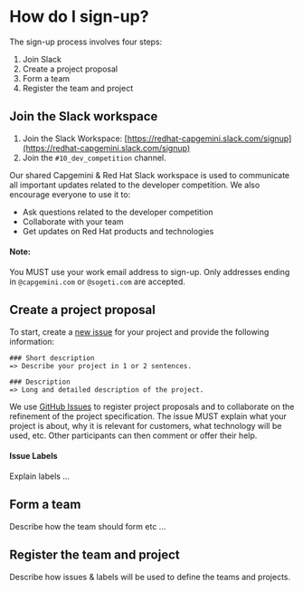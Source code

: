 # How do I sign-up?

The sign-up process involves four steps:

1. Join Slack
2. Create a project proposal
3. Form a team
4. Register the team and project

## Join the Slack workspace

1. Join the Slack Workspace: [https://redhat-capgemini.slack.com/signup](https://redhat-capgemini.slack.com/signup)
2. Join the `#10_dev_competition` channel.

Our shared Capgemini & Red Hat Slack workspace is used to communicate all important updates related to the developer competition. 
We also encourage everyone to use it to:

* Ask questions related to the developer competition
* Collaborate with your team
* Get updates on Red Hat products and technologies

#### Note:
You MUST use your work email address to sign-up. Only addresses ending in `@capgemini.com` or `@sogeti.com` are accepted.

## Create a project proposal

To start, create a [new issue](https://github.com/redhatgsiexchange/dev_competition/issues/new?template=project-proposal.md) for your project and provide the following information:

```
### Short description
=> Describe your project in 1 or 2 sentences.

### Description
=> Long and detailed description of the project.
```

We use [GitHub Issues](https://github.com/redhatgsiexchange/dev_competition/issues) to register project proposals and to collaborate on the refinement of the project specification. The issue MUST explain what your project is about, why it is relevant 
for customers, what technology will be used, etc. Other participants can then comment or offer their help.

#### Issue Labels

Explain labels ...

## Form a team

Describe how the team should form etc ...

## Register the team and project

Describe how issues & labels will be used to define the teams and projects.

